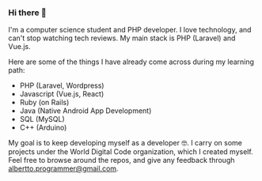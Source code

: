 ### Hi there 👋

I'm a computer science student and PHP developer. I love technology, and can't stop watching tech reviews. My main stack is PHP (Laravel) and Vue.js.

Here are some of the things I have already come across during my learning path:

- PHP (Laravel, Wordpress)
- Javascript (Vue.js, React)
- Ruby (on Rails)
- Java (Native Android App Development)
- SQL (MySQL)
- C++ (Arduino)

My goal is to keep developing myself as a developer 🤓. I carry on some projects under the World Digital Code organization, which I created myself. Feel free to browse around the repos, and give any feedback through albertto.programmer@gmail.com.

<!--
**alberttocastro/alberttocastro** is a ✨ _special_ ✨ repository because its `README.md` (this file) appears on your GitHub profile.

Here are some ideas to get you started:

- 🔭 I’m currently working on ...
- 🌱 I’m currently learning ...
- 👯 I’m looking to collaborate on ...
- 🤔 I’m looking for help with ...
- 💬 Ask me about ...
- 📫 How to reach me: ...
- 😄 Pronouns: ...
- ⚡ Fun fact: ...
-->
